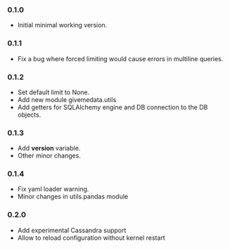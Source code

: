 ### 0.1.0

- Initial minimal working version.

### 0.1.1

- Fix a bug where forced limiting would cause errors in multiline queries.

### 0.1.2

- Set default limit to None.
- Add new module givemedata.utils
- Add getters for SQLAlchemy engine and DB connection to the DB objects.

### 0.1.3

- Add __version__ variable.
- Other minor changes.

### 0.1.4

- Fix yaml loader warning.
- Minor changes in utils.pandas module

### 0.2.0

- Add experimental Cassandra support
- Allow to reload configuration without kernel restart
